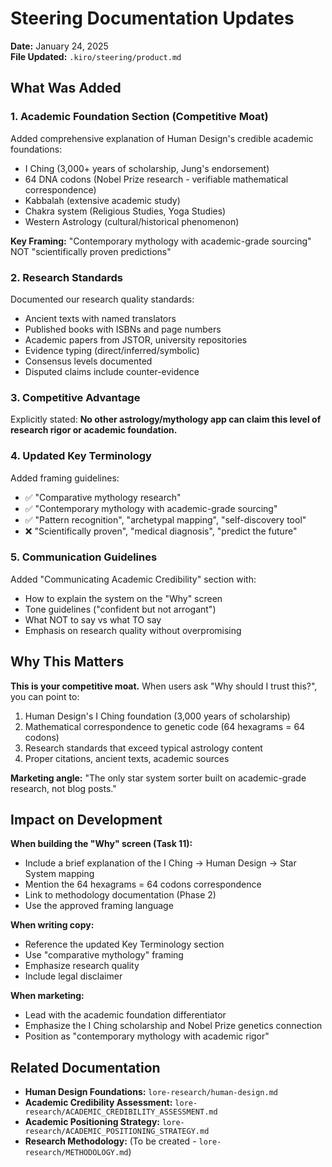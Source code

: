 # Steering Documentation Updates

**Date:** January 24, 2025  
**File Updated:** `.kiro/steering/product.md`

## What Was Added

### 1. Academic Foundation Section (Competitive Moat)
Added comprehensive explanation of Human Design's credible academic foundations:
- I Ching (3,000+ years of scholarship, Jung's endorsement)
- 64 DNA codons (Nobel Prize research - verifiable mathematical correspondence)
- Kabbalah (extensive academic study)
- Chakra system (Religious Studies, Yoga Studies)
- Western Astrology (cultural/historical phenomenon)

**Key Framing:** "Contemporary mythology with academic-grade sourcing" NOT "scientifically proven predictions"

### 2. Research Standards
Documented our research quality standards:
- Ancient texts with named translators
- Published books with ISBNs and page numbers
- Academic papers from JSTOR, university repositories
- Evidence typing (direct/inferred/symbolic)
- Consensus levels documented
- Disputed claims include counter-evidence

### 3. Competitive Advantage
Explicitly stated: **No other astrology/mythology app can claim this level of research rigor or academic foundation.**

### 4. Updated Key Terminology
Added framing guidelines:
- ✅ "Comparative mythology research"
- ✅ "Contemporary mythology with academic-grade sourcing"
- ✅ "Pattern recognition", "archetypal mapping", "self-discovery tool"
- ❌ "Scientifically proven", "medical diagnosis", "predict the future"

### 5. Communication Guidelines
Added "Communicating Academic Credibility" section with:
- How to explain the system on the "Why" screen
- Tone guidelines ("confident but not arrogant")
- What NOT to say vs what TO say
- Emphasis on research quality without overpromising

## Why This Matters

**This is your competitive moat.** When users ask "Why should I trust this?", you can point to:
1. Human Design's I Ching foundation (3,000 years of scholarship)
2. Mathematical correspondence to genetic code (64 hexagrams = 64 codons)
3. Research standards that exceed typical astrology content
4. Proper citations, ancient texts, academic sources

**Marketing angle:** "The only star system sorter built on academic-grade research, not blog posts."

## Impact on Development

**When building the "Why" screen (Task 11):**
- Include a brief explanation of the I Ching → Human Design → Star System mapping
- Mention the 64 hexagrams = 64 codons correspondence
- Link to methodology documentation (Phase 2)
- Use the approved framing language

**When writing copy:**
- Reference the updated Key Terminology section
- Use "comparative mythology" framing
- Emphasize research quality
- Include legal disclaimer

**When marketing:**
- Lead with the academic foundation differentiator
- Emphasize the I Ching scholarship and Nobel Prize genetics connection
- Position as "contemporary mythology with academic rigor"

## Related Documentation

- **Human Design Foundations:** `lore-research/human-design.md`
- **Academic Credibility Assessment:** `lore-research/ACADEMIC_CREDIBILITY_ASSESSMENT.md`
- **Academic Positioning Strategy:** `lore-research/ACADEMIC_POSITIONING_STRATEGY.md`
- **Research Methodology:** (To be created - `lore-research/METHODOLOGY.md`)
